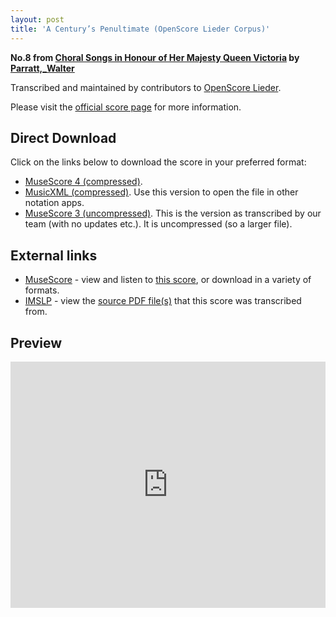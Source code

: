 ```yaml
---
layout: post
title: 'A Century’s Penultimate (OpenScore Lieder Corpus)'
---
```


__No.8 from [Choral Songs in Honour of Her Majesty Queen Victoria](https://fourscoreandmore.org/OpenScore/Parratt%2C_Walter/Choral_Songs_in_Honour_of_Her_Majesty_Queen_Victoria/) by [Parratt,_Walter](https://fourscoreandmore.org/OpenScore/Parratt%2C_Walter)__

Transcribed and maintained by contributors to [OpenScore Lieder].

Please visit the [official score page] for more information.

[official score page]: https://musescore.com/openscore-lieder-corpus/scores/6550942
[OpenScore Lieder]: https://musescore.com/openscore-lieder-corpus

## Direct Download

Click on the links below to download the score in your preferred format:
- [MuseScore 4 (compressed)](https://fourscoreandmore.org/OpenScore/Parratt%2C_Walter/Choral_Songs_in_Honour_of_Her_Majesty_Queen_Victoria/08_A_Century%E2%80%99s_Penultimate.mscz).
- [MusicXML (compressed)](https://fourscoreandmore.org/OpenScore/Parratt%2C_Walter/Choral_Songs_in_Honour_of_Her_Majesty_Queen_Victoria/08_A_Century%E2%80%99s_Penultimate.mxl). Use this version to open the file in other notation apps.
- [MuseScore 3 (uncompressed)](https://raw.githubusercontent.com/OpenScore/Lieder/refs/heads/main/scores/Parratt%2C_Walter/Choral_Songs_in_Honour_of_Her_Majesty_Queen_Victoria/08_A_Century%E2%80%99s_Penultimate/lc6550942.mscx). This is the version as transcribed by our team (with no updates etc.). It is uncompressed (so a larger file).

## External links

- [MuseScore] - view and listen to [this score][MuseScore], or download in a variety of formats.
- [IMSLP] - view the [source PDF file(s)][IMSLP] that this score was transcribed from.

[MuseScore]: https://musescore.com/score/6550942
[IMSLP]: https://imslp.org/wiki/Special:ReverseLookup/585417

## Preview

<iframe width="100%" height="394" src="https://musescore.com/openscore-lieder-corpus/scores/6550942/embed" frameborder="0" allowfullscreen allow="autoplay; fullscreen"></iframe>
